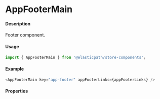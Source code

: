 # AppFooterMain

#### Description

Footer component.

#### Usage

```js
import { AppFooterMain } from '@elasticpath/store-components';
```

#### Example

```js
<AppFooterMain key="app-footer" appFooterLinks={appFooterLinks} />
```

#### Properties

<!-- PROPS -->
